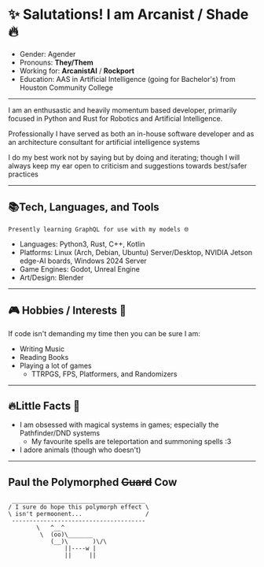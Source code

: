 # ✨ Salutations! I am Arcanist / Shade 🔥
* Gender: Agender
* Pronouns: **They/Them** 
* Working for: **ArcanistAI** / **Rockport**
* Education: AAS in Artificial Intelligence (going for Bachelor's) from Houston Community College
---
I am an enthusastic and heavily momentum based developer, 
primarily focused in Python and Rust for Robotics and Artificial Intelligence.

Professionally I have served as both an in-house software developer 
and as an architecture consultant for artificial intelligence systems

I do my best work not by saying but by doing and iterating; though I will always 
keep my ear open to criticism and suggestions towards best/safer practices

---
## 📚Tech, Languages, and Tools

    Presently learning GraphQL for use with my models 🌐


- Languages: Python3, Rust, C++, Kotlin
- Platforms: Linux (Arch, Debian, Ubuntu) Server/Desktop, NVIDIA Jetson edge-AI boards, Windows 2024 Server
- Game Engines: Godot, Unreal Engine
- Art/Design: Blender


---
## 🎮 Hobbies / Interests 🎵
If code isn't demanding my time then you can be sure I am:
- Writing Music
- Reading Books
- Playing a lot of games
    - TTRPGS, FPS, Platformers, and Randomizers 
---
## 🔥Little Facts 🐺 
- I am obsessed with magical systems in games; especially the Pathfinder/DND systems
    - My favourite spells are teleportation and summoning spells :3 
- I adore animals (though who doesn't)

---
## Paul the Polymorphed ~~Guard~~ Cow
```
 ______________________________________
/ I sure do hope this polymorph effect \
\ isn't permoonent...                  /
 --------------------------------------
        \   ^__^
         \  (oo)\_______
            (__)\       )\/\
                ||----w |
                ||     ||
```

<!--
**ArcanistDev/ArcanistDev** is a ✨ _special_ ✨ repository because its `README.md` (this file) appears on your GitHub profile.

Here are some ideas to get you started:

- 🔭 I’m currently working on ...
- 🌱 I’m currently learning ...
- 👯 I’m looking to collaborate on ...
- 🤔 I’m looking for help with ...
- 💬 Ask me about ...
- 📫 How to reach me: ...
- 😄 Pronouns: ...
- ⚡ Fun fact: ...
-->
